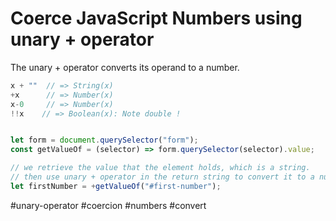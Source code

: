 # Coerce JavaScript Numbers using unary + operator
The unary + operator converts its operand to a number.

```javascript
x + ""  // => String(x)
+x      // => Number(x)
x-0     // => Number(x)
!!x    // => Boolean(x): Note double !


let form = document.querySelector("form");
const getValueOf = (selector) => form.querySelector(selector).value;

// we retrieve the value that the element holds, which is a string.
// then use unary + operator in the return string to convert it to a number.
let firstNumber = +getValueOf("#first-number");
```
#unary-operator #coercion #numbers #convert 